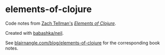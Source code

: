 # elements-of-clojure

Code notes from [Zach Tellman's](https://ideolalia.com/) [_Elements of Clojure_](https://elementsofclojure.com/).

Created with [babashka/neil](https://github.com/babashka/neil).

See [blairnangle.com/blog/elements-of-clojure](https://blairnangle.com/blog/elements-of-clojure) for the corresponding
book notes.
